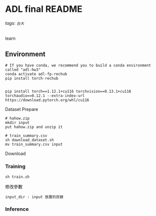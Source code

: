 # ADL final README
###### tags: `台大`

learn

## Environment
```
# If you have conda, we recommend you to build a conda environment called "adl-hw3"
conda activate adl-fp-rechub
pip install torch-rechub


pip install torch==1.12.1+cu116 torchvision==0.13.1+cu116 torchaudio==0.12.1 --extra-index-url https://download.pytorch.org/whl/cu116
```

Dataset Prepare
```
# hahow.zip
mkdir input
put hahow.zip and unzip it

# train_summary.csv
sh download_dataset.sh
mv train_summary.csv input
```

Download 

### Training
```
sh train.sh
```

修改參數
```
input_dir : input 放置的目錄
```

### Inference
```
```
